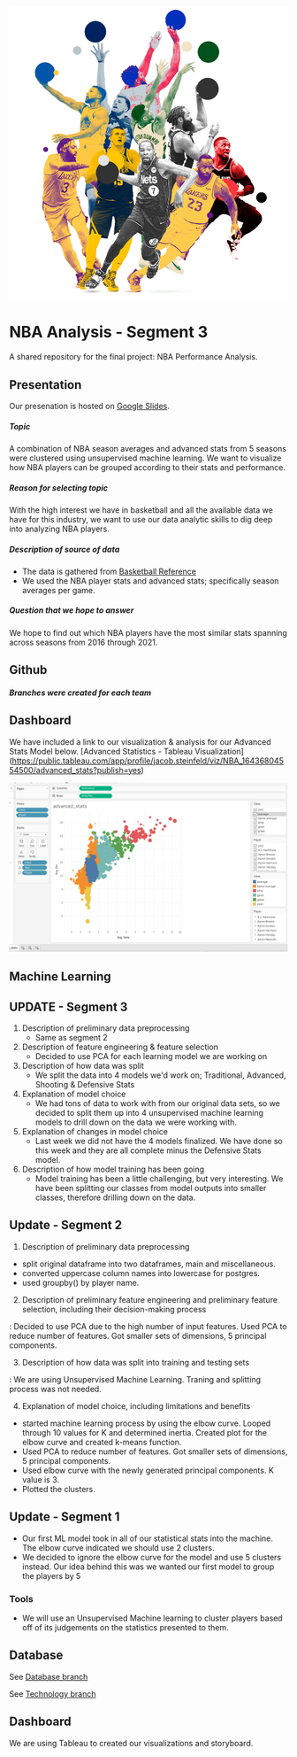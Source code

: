 ![nba_league](https://github.com/abeituni/NBA_analysis/blob/main/Dashboard/Images/nba.jpeg)
# **NBA Analysis - Segment 3**
A shared repository for the final project: NBA Performance Analysis.

## Presentation 
Our presenation is hosted on [Google Slides](https://docs.google.com/presentation/d/1L4YRwSEaInupFLXlQvdWhKHDKyJHGeozT8aQ3ug04TQ/edit?usp=sharing).
##### *Topic*
A combination of NBA season averages and advanced stats from 5 seasons were clustered using unsupervised machine learning. We want to visualize how NBA players can be grouped according to their stats and performance.

##### *Reason for selecting topic*
With the high interest we have in basketball and all the available data we have for this industry, we want to use our data analytic skills to dig deep into analyzing NBA players.

##### *Description of source of data*
- The data is gathered from [Basketball Reference](http://basketball-reference.com/)
- We used the NBA player stats and advanced stats; specifically season averages per game. 


##### *Question that we hope to answer*
We hope to find out which NBA players have the most similar stats spanning across seasons from 2016 through 2021.


## Github

##### *Branches were created for each team*

## Dashboard
We have included a link to our visualization & analysis for our Advanced Stats Model below. 
[Advanced Statistics - Tableau Visualization] (https://public.tableau.com/app/profile/jacob.steinfeld/viz/NBA_16436804554500/advanced_stats?publish=yes)

![tableau_screenshot](https://github.com/abeituni/NBA_analysis/blob/main/Dashboard/Images/tableau_nba_visual.png)

## Machine Learning

## UPDATE - Segment 3

1) Description of preliminary data preprocessing
   - Same as segment 2
2) Description of feature engineering & feature selection
   - Decided to use PCA for each learning model we are working on
3) Description of how data was split
   - We split the data into 4 models we'd work on; Traditional, Advanced, Shooting & Defensive Stats
4) Explanation of model choice
   - We had tons of data to work with from our original data sets, so we decided to split them up into 4 unsupervised machine learning models to drill down on the data we were working with. 
5) Explanation of changes in model choice
   - Last week we did not have the 4 models finalized. We have done so this week and they are all complete minus the Defensive Stats model.
6) Description of how model training has been going
   - Model training has been a little challenging, but very interesting. We have been splitting our classes from model outputs into smaller classes, therefore drilling down on the data.

## Update - Segment 2
1) Description of preliminary data preprocessing

- split original dataframe into two dataframes, main and miscellaneous.
- converted uppercase column names into lowercase for postgres.
- used groupby() by player name.


2)  Description of preliminary feature engineering and preliminary feature selection, including their decision-making process

:  Decided to use PCA due to the high number of input features. Used PCA to reduce number of features. Got smaller sets of dimensions, 5 principal components.

3)  Description of how data was split into training and testing sets

: We are using Unsupervised Machine Learning. Traning and splitting process was not needed.


4)  Explanation of model choice, including limitations and benefits

* started machine learning process by using the elbow curve. Looped through 10 values for K and determined inertia. Created plot for the elbow curve and created k-means function.
* Used PCA to reduce number of features. Got smaller sets of dimensions, 5 principal components.
* Used elbow curve with the newly generated principal components. K value is 3.
* Plotted the clusters. 


## Update - Segment 1

* Our first ML model took in all of our statistical stats into the machine. The elbow curve indicated we should use 2 clusters. 
* We decided to ignore the elbow curve for the model and use 5 clusters instead. Our idea behind this was we wanted our first model to group the players by 5 

### Tools
* We will use an Unsupervised Machine learning to cluster players based off of its judgements on the statistics presented to them. 


## Database
See [Database branch](https://github.com/irameowlee/NBA_analysis/tree/database_branch)
    
See [Technology branch](https://github.com/irameowlee/NBA_analysis/blob/technology_branch/README_technology.md)

## Dashboard
We are using Tableau to created our visualizations and storyboard. 


